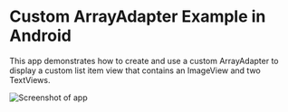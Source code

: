 # Custom ArrayAdapter Example in Android

This app demonstrates how to create and use a custom ArrayAdapter to display a custom list item view that contains an ImageView and two TextViews.

![Screenshot of app](http://i.imgur.com/V47Qyfm.png?1)
